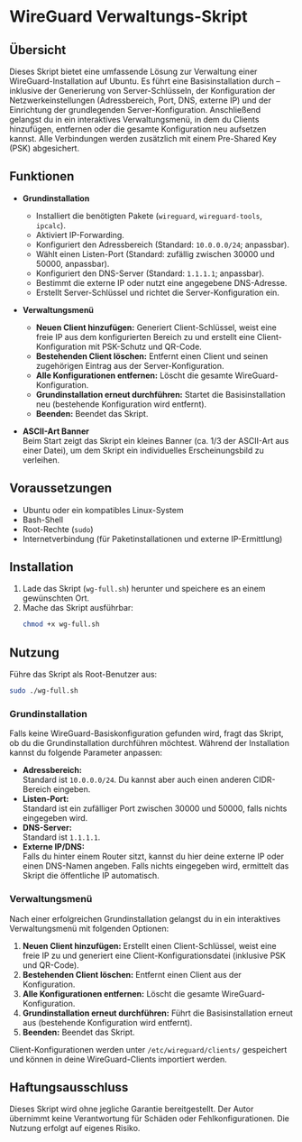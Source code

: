 # WireGuard Verwaltungs-Skript

## Übersicht  
Dieses Skript bietet eine umfassende Lösung zur Verwaltung einer WireGuard-Installation auf Ubuntu. Es führt eine Basisinstallation durch – inklusive der Generierung von Server-Schlüsseln, der Konfiguration der Netzwerkeinstellungen (Adressbereich, Port, DNS, externe IP) und der Einrichtung der grundlegenden Server-Konfiguration. Anschließend gelangst du in ein interaktives Verwaltungsmenü, in dem du Clients hinzufügen, entfernen oder die gesamte Konfiguration neu aufsetzen kannst. Alle Verbindungen werden zusätzlich mit einem Pre-Shared Key (PSK) abgesichert.

## Funktionen  
- **Grundinstallation**  
  - Installiert die benötigten Pakete (`wireguard`, `wireguard-tools`, `ipcalc`).  
  - Aktiviert IP-Forwarding.  
  - Konfiguriert den Adressbereich (Standard: `10.0.0.0/24`; anpassbar).  
  - Wählt einen Listen-Port (Standard: zufällig zwischen 30000 und 50000, anpassbar).  
  - Konfiguriert den DNS-Server (Standard: `1.1.1.1`; anpassbar).  
  - Bestimmt die externe IP oder nutzt eine angegebene DNS-Adresse.  
  - Erstellt Server-Schlüssel und richtet die Server-Konfiguration ein.

- **Verwaltungsmenü**  
  - **Neuen Client hinzufügen:** Generiert Client-Schlüssel, weist eine freie IP aus dem konfigurierten Bereich zu und erstellt eine Client-Konfiguration mit PSK-Schutz und QR-Code.  
  - **Bestehenden Client löschen:** Entfernt einen Client und seinen zugehörigen Eintrag aus der Server-Konfiguration.  
  - **Alle Konfigurationen entfernen:** Löscht die gesamte WireGuard-Konfiguration.  
  - **Grundinstallation erneut durchführen:** Startet die Basisinstallation neu (bestehende Konfiguration wird entfernt).  
  - **Beenden:** Beendet das Skript.

- **ASCII-Art Banner**  
  Beim Start zeigt das Skript ein kleines Banner (ca. 1/3 der ASCII-Art aus einer Datei), um dem Skript ein individuelles Erscheinungsbild zu verleihen.

## Voraussetzungen  
- Ubuntu oder ein kompatibles Linux-System  
- Bash-Shell  
- Root-Rechte (`sudo`)  
- Internetverbindung (für Paketinstallationen und externe IP-Ermittlung)

## Installation  
1. Lade das Skript (`wg-full.sh`) herunter und speichere es an einem gewünschten Ort.  
2. Mache das Skript ausführbar:  
   ```bash
   chmod +x wg-full.sh
   ```

## Nutzung  
Führe das Skript als Root-Benutzer aus:  
   ```bash
   sudo ./wg-full.sh
   ```

### Grundinstallation  
Falls keine WireGuard-Basiskonfiguration gefunden wird, fragt das Skript, ob du die Grundinstallation durchführen möchtest. Während der Installation kannst du folgende Parameter anpassen:

- **Adressbereich:**  
  Standard ist `10.0.0.0/24`. Du kannst aber auch einen anderen CIDR-Bereich eingeben.  
- **Listen-Port:**  
  Standard ist ein zufälliger Port zwischen 30000 und 50000, falls nichts eingegeben wird.  
- **DNS-Server:**  
  Standard ist `1.1.1.1`.  
- **Externe IP/DNS:**  
  Falls du hinter einem Router sitzt, kannst du hier deine externe IP oder einen DNS-Namen angeben. Falls nichts eingegeben wird, ermittelt das Skript die öffentliche IP automatisch.

### Verwaltungsmenü  
Nach einer erfolgreichen Grundinstallation gelangst du in ein interaktives Verwaltungsmenü mit folgenden Optionen:

1. **Neuen Client hinzufügen:** Erstellt einen Client-Schlüssel, weist eine freie IP zu und generiert eine Client-Konfigurationsdatei (inklusive PSK und QR-Code).  
2. **Bestehenden Client löschen:** Entfernt einen Client aus der Konfiguration.  
3. **Alle Konfigurationen entfernen:** Löscht die gesamte WireGuard-Konfiguration.  
4. **Grundinstallation erneut durchführen:** Führt die Basisinstallation erneut aus (bestehende Konfiguration wird entfernt).  
5. **Beenden:** Beendet das Skript.

Client-Konfigurationen werden unter `/etc/wireguard/clients/` gespeichert und können in deine WireGuard-Clients importiert werden.

## Haftungsausschluss  
Dieses Skript wird ohne jegliche Garantie bereitgestellt. Der Autor übernimmt keine Verantwortung für Schäden oder Fehlkonfigurationen. Die Nutzung erfolgt auf eigenes Risiko.
